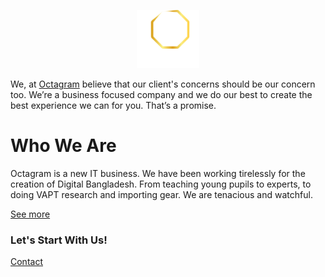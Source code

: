 
<p align="center"><a href="https://www.octagramltd.com/?from=github"><img src="./logo.png" width="20%"></a></p>


We, at [Octagram](https://www.octagramltd.com) believe that our client's concerns should be our concern too. We’re a business focused company and we do our best to create the best experience we can for you. That’s a promise.

# Who We Are

Octagram is a new IT business. We have been working tirelessly for the creation of Digital Bangladesh. From teaching young pupils to experts, to doing VAPT research and importing gear. We are tenacious and watchful.

[See more](https://www.octagramltd.com/about.html)

### Let's Start With Us!

[Contact](https://www.octagramltd.com/contact.html)
